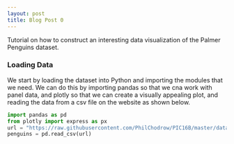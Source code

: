 ```yaml
---
layout: post
title: Blog Post 0
---
```


Tutorial on how to construct an interesting data visualization of the Palmer Penguins dataset.

### Loading Data

We start by loading the dataset into Python and importing the modules that we need.  We can do this by importing pandas so that we cna work with panel data, and plotly so that we can create a visually appealing plot, and reading the data from a csv file on the website as shown below.

```python 
import pandas as pd
from plotly import express as px
url = "https://raw.githubusercontent.com/PhilChodrow/PIC16B/master/datasets/palmer_penguins.csv"
penguins = pd.read_csv(url)
```